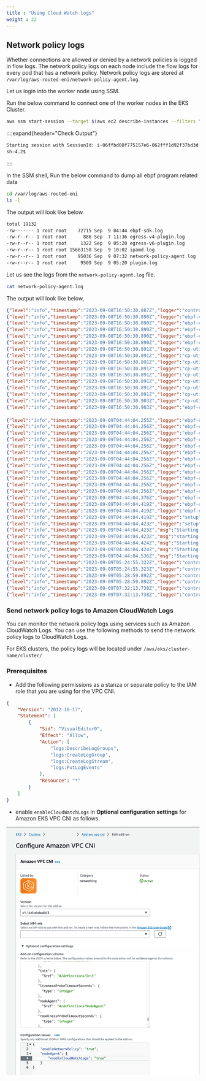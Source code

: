 ```yaml
---
title : "Using Cloud Watch logs"
weight : 22
---
```



## Network policy logs

Whether connections are allowed or denied by a network policies is logged in flow logs. The network policy logs on each node include the flow logs for every pod that has a network policy. Network policy logs are stored at `/var/log/aws-routed-eni/network-policy-agent.log`. 

Let us login into the worker node using SSM.

Run the below command to connect one of the worker nodes in the EKS Cluster.

```bash
aws ssm start-session --target $(aws ec2 describe-instances --filters "Name=tag:eks:nodegroup-name,Values=mng-al2" | jq -r '.[][0]["Instances"][0]["InstanceId"]')
```


::::expand{header="Check Output"}
```bash
Starting session with SessionId: i-06ffbd08f775157e6-062fff1d92f37bd3d
sh-4.2$ 
```
::::



In the SSM shell, Run the below command to dump all ebpf program related data

```bash
cd /var/log/aws-routed-eni
ls -l
```

The output will look like below.

```bash
total 19132
-rw------- 1 root root    72715 Sep  9 04:44 ebpf-sdk.log
-rw-r--r-- 1 root root      886 Sep  7 11:36 egress-v4-plugin.log
-rw-r--r-- 1 root root     1322 Sep  9 05:20 egress-v6-plugin.log
-rw-r--r-- 1 root root 15663150 Sep  9 10:02 ipamd.log
-rw-r--r-- 1 root root    95036 Sep  9 07:32 network-policy-agent.log
-rw-r--r-- 1 root root     9509 Sep  9 05:20 plugin.log
```

Let us see the logs from the `network-policy-agent.log` file.

```bash
cat network-policy-agent.log
```

The output will look like below,

```json
{"level":"info","timestamp":"2023-09-08T16:50:30.887Z","logger":"controller-runtime.metrics","msg":"Metrics server is starting to listen","addr":":8080"}
{"level":"info","timestamp":"2023-09-08T16:50:30.890Z","logger":"ebpf-client-init","msg":"Validating ","Probe: ":"v4events.bpf.o"}
{"level":"info","timestamp":"2023-09-08T16:50:30.890Z","logger":"ebpf-client-init","msg":"error opening  ","Probe: ":"/host/opt/cni/bin/v4events.bpf.o","error":"open /host/opt/cni/bin/v4events.bpf.o: no such file or directory"}
{"level":"info","timestamp":"2023-09-08T16:50:30.890Z","logger":"ebpf-client-init","msg":"comparing new and existing probes ..."}
{"level":"info","timestamp":"2023-09-08T16:50:30.890Z","logger":"ebpf-client-init","msg":"change detected in event probe binaries.."}
{"level":"info","timestamp":"2023-09-08T16:50:30.890Z","logger":"ebpf-client","msg":"Probe validation Done"}
{"level":"info","timestamp":"2023-09-08T16:50:30.891Z","logger":"cp-util","msg":"Let's install BPF Binaries on to the host path....."}
{"level":"info","timestamp":"2023-09-08T16:50:30.891Z","logger":"cp-util","msg":"Installing BPF Binary..","target":"/host/opt/cni/bin/v4events.bpf.o","source":"v4events.bpf.o"}
{"level":"info","timestamp":"2023-09-08T16:50:30.891Z","logger":"cp-util","msg":"Successfully installed - ","binary":"/host/opt/cni/bin/v4events.bpf.o"}
{"level":"info","timestamp":"2023-09-08T16:50:30.891Z","logger":"cp-util","msg":"Installing BPF Binary..","target":"/host/opt/cni/bin/tc.v4ingress.bpf.o","source":"tc.v4ingress.bpf.o"}
{"level":"info","timestamp":"2023-09-08T16:50:30.891Z","logger":"cp-util","msg":"Successfully installed - ","binary":"/host/opt/cni/bin/tc.v4ingress.bpf.o"}
{"level":"info","timestamp":"2023-09-08T16:50:30.891Z","logger":"cp-util","msg":"Installing BPF Binary..","target":"/host/opt/cni/bin/tc.v4egress.bpf.o","source":"tc.v4egress.bpf.o"}
{"level":"info","timestamp":"2023-09-08T16:50:30.891Z","logger":"cp-util","msg":"Successfully installed - ","binary":"/host/opt/cni/bin/tc.v4egress.bpf.o"}
{"level":"info","timestamp":"2023-09-08T16:50:30.891Z","logger":"cp-util","msg":"Installing BPF Binary..","target":"/host/opt/cni/bin/aws-eks-na-cli","source":"aws-eks-na-cli"}
{"level":"info","timestamp":"2023-09-08T16:50:30.903Z","logger":"cp-util","msg":"Successfully installed - ","binary":"/host/opt/cni/bin/aws-eks-na-cli"}
{"level":"info","timestamp":"2023-09-08T16:50:30.903Z","logger":"ebpf-client","msg":"Copied eBPF binaries to the host directory"}

{"level":"info","timestamp":"2023-09-09T04:44:04.255Z","logger":"ebpf-client","msg":"Copied eBPF binaries to the host directory"}
{"level":"info","timestamp":"2023-09-09T04:44:04.256Z","logger":"ebpf-client","msg":"Total no.of  global maps recovered...","count: ":2}
{"level":"info","timestamp":"2023-09-09T04:44:04.256Z","logger":"ebpf-client","msg":"Global Map..","Name: ":"/sys/fs/bpf/globals/aws/maps/global_aws_conntrack_map","updateEventsProbe: ":false}
{"level":"info","timestamp":"2023-09-09T04:44:04.256Z","logger":"ebpf-client","msg":"Conntrack Map is already present on the node"}
{"level":"info","timestamp":"2023-09-09T04:44:04.256Z","logger":"ebpf-client","msg":"Global Map..","Name: ":"/sys/fs/bpf/globals/aws/maps/global_policy_events","updateEventsProbe: ":false}
{"level":"info","timestamp":"2023-09-09T04:44:04.256Z","logger":"ebpf-client","msg":"Policy event Map is already present on the node ","Recovered FD":11}
{"level":"info","timestamp":"2023-09-09T04:44:04.256Z","logger":"ebpf-client","msg":"Number of probes/maps recovered - ","count: ":0}
{"level":"info","timestamp":"2023-09-09T04:44:04.256Z","logger":"ebpf-client","msg":"Successfully recovered BPF state"}
{"level":"info","timestamp":"2023-09-09T04:44:04.256Z","logger":"ebpf-client","msg":"Derived existing ConntrackMap identifier"}
{"level":"info","timestamp":"2023-09-09T04:44:04.256Z","logger":"ebpf-client","msg":"Initialized Conntrack client"}
{"level":"info","timestamp":"2023-09-09T04:44:04.256Z","logger":"ebpf-client","msg":"Configure Event loop ... "}
{"level":"info","timestamp":"2023-09-09T04:44:04.256Z","logger":"ebpf-client","msg":"Cloudwatch log support is enabled"}
{"level":"info","timestamp":"2023-09-09T04:44:04.376Z","logger":"ebpf-client","msg":"Setup CW","Setting loggroup Name":"/aws/eks/eksworkshop-eksctl/cluster"}
{"level":"info","timestamp":"2023-09-09T04:44:04.419Z","logger":"ebpf-client","msg":"Configured event logging"}
{"level":"info","timestamp":"2023-09-09T04:44:04.419Z","logger":"ebpf-client","msg":"BPF Client initialization done"}
{"level":"info","timestamp":"2023-09-09T04:44:04.419Z","logger":"setup","msg":"starting manager"}
{"level":"info","timestamp":"2023-09-09T04:44:04.423Z","logger":"setup","msg":"Serving metrics on ","port":61680}
{"level":"info","timestamp":"2023-09-09T04:44:04.423Z","msg":"Starting server","kind":"health probe","addr":"[::]:8081"}
{"level":"info","timestamp":"2023-09-09T04:44:04.423Z","msg":"starting server","path":"/metrics","kind":"metrics","addr":"[::]:8080"}
{"level":"info","timestamp":"2023-09-09T04:44:04.424Z","msg":"Starting EventSource","controller":"policyendpoint","controllerGroup":"networking.k8s.aws","controllerKind":"PolicyEndpoint","source":"kind source: *v1alpha1.PolicyEndpoint"}
{"level":"info","timestamp":"2023-09-09T04:44:04.424Z","msg":"Starting Controller","controller":"policyendpoint","controllerGroup":"networking.k8s.aws","controllerKind":"PolicyEndpoint"}
{"level":"info","timestamp":"2023-09-09T04:44:04.536Z","msg":"Starting workers","controller":"policyendpoint","controllerGroup":"networking.k8s.aws","controllerKind":"PolicyEndpoint","worker count":1}
{"level":"info","timestamp":"2023-09-09T05:24:55.322Z","logger":"controllers.policyEndpoints","msg":"Received a new reconcile request","req":{"name":"client-one-deny-egress-dhsw4","namespace":"default"}}
{"level":"info","timestamp":"2023-09-09T05:24:55.323Z","logger":"controllers.policyEndpoints","msg":"Processing Policy Endpoint  ","Name: ":"client-one-deny-egress-dhsw4","Namespace ":"default"}
{"level":"info","timestamp":"2023-09-09T05:28:59.892Z","logger":"controllers.policyEndpoints","msg":"Received a new reconcile request","req":{"name":"client-one-allow-egress-coredns-c88vd","namespace":"default"}}
{"level":"info","timestamp":"2023-09-09T05:28:59.892Z","logger":"controllers.policyEndpoints","msg":"Processing Policy Endpoint  ","Name: ":"client-one-allow-egress-coredns-c88vd","Namespace ":"default"}
{"level":"info","timestamp":"2023-09-09T07:32:13.738Z","logger":"controllers.policyEndpoints","msg":"Received a new reconcile request","req":{"name":"client-one-allow-egress-demo-app-mjj4d","namespace":"default"}}
{"level":"info","timestamp":"2023-09-09T07:32:13.738Z","logger":"controllers.policyEndpoints","msg":"Processing Policy Endpoint  ","Name: ":"client-one-allow-egress-demo-app-mjj4d","Namespace ":"default"}
```

### Send network policy logs to Amazon CloudWatch Logs


You can monitor the network policy logs using services such as Amazon CloudWatch Logs. You can use the following methods to send the network policy logs to CloudWatch Logs.

For EKS clusters, the policy logs will be located under `/aws/eks/cluster-name/cluster/`

### Prerequisites

* Add the following permissions as a stanza or separate policy to the IAM role that you are using for the VPC CNI. 

```json
{
    "Version": "2012-10-17",
    "Statement": [
        {
            "Sid": "VisualEditor0",
            "Effect": "Allow",
            "Action": [
                "logs:DescribeLogGroups",
                "logs:CreateLogGroup",
                "logs:CreateLogStream",
                "logs:PutLogEvents"
            ],
            "Resource": "*"
        }
    ]
}
```
* enable `enableCloudWatchLogs` in **Optional configuration settings** for Amazon EKS VPC CNI as follows.

![console-cni-config-network-policy-logs](/static/images/6-network-security/1-network-policies/console-cni-config-network-policy-logs.png)





